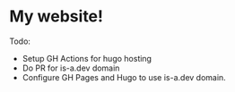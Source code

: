 # My website!
Todo:
- Setup GH Actions for hugo hosting
- Do PR for is-a.dev domain
- Configure GH Pages and Hugo to use is-a.dev domain.
